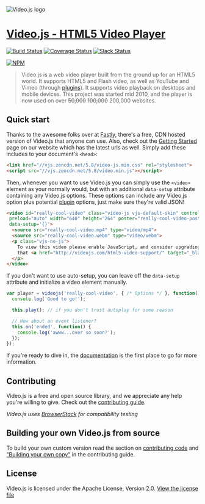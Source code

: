 ![Video.js logo](http://videojs.com/img/logo.png)

# [Video.js - HTML5 Video Player](http://videojs.com)
[![Build Status](https://travis-ci.org/videojs/video.js.svg?branch=master)](https://travis-ci.org/videojs/video.js)
[![Coverage Status](https://coveralls.io/repos/github/videojs/video.js/badge.svg?branch=master)](https://coveralls.io/github/videojs/video.js?branch=master)
[![Slack Status](http://slack.videojs.com/badge.svg)](http://slack.videojs.com)


[![NPM](https://nodei.co/npm/video.js.png?downloads=true&downloadRank=true)](https://nodei.co/npm/video.js/)

> Video.js is a web video player built from the ground up for an HTML5 world. It supports HTML5 and Flash video, as well as YouTube and Vimeo (through [plugins](https://github.com/videojs/video.js/wiki/Plugins)). It supports video playback on desktops and mobile devices. This project was started mid 2010, and the player is now used on over ~~50,000~~ ~~100,000~~ 200,000 websites.

## Quick start
Thanks to the awesome folks over at [Fastly](http://www.fastly.com/), there's a free, CDN hosted version of Video.js that anyone can use.
Also, check out the [Getting Started](http://videojs.com/getting-started/) page on our website which has the latest urls as well.
Simply add these includes to your document's
`<head>`:

```html
<link href="//vjs.zencdn.net/5.8/video-js.min.css" rel="stylesheet">
<script src="//vjs.zencdn.net/5.8/video.min.js"></script>
```

Then, whenever you want to use Video.js you can simply use the `<video>` element as your normally would, but with an additional `data-setup` attribute containing any Video.js options. These options
can include any Video.js option plus potential [plugin](http://videojs.com/plugins/) options, just make sure they're valid JSON!

```html
<video id="really-cool-video" class="video-js vjs-default-skin" controls
 preload="auto" width="640" height="264" poster="really-cool-video-poster.jpg"
 data-setup='{}'>
  <source src="really-cool-video.mp4" type="video/mp4">
  <source src="really-cool-video.webm" type="video/webm">
  <p class="vjs-no-js">
    To view this video please enable JavaScript, and consider upgrading to a web browser
    that <a href="http://videojs.com/html5-video-support/" target="_blank">supports HTML5 video</a>
  </p>
</video>
```

If you don't want to use auto-setup, you can leave off the `data-setup` attribute and initialize a video element manually.

```javascript
var player = videojs('really-cool-video', { /* Options */ }, function() {
  console.log('Good to go!');

  this.play(); // if you don't trust autoplay for some reason

  // How about an event listener?
  this.on('ended', function() {
    console.log('awww...over so soon?');
  });
});
```

If you're ready to dive in, the [documentation](http://docs.videojs.com) is the first place to go for more information.

## Contributing
Video.js is a free and open source library, and we appreciate any help you're willing to give. Check out the [contributing guide](CONTRIBUTING.md).

_Video.js uses [BrowserStack](https://browserstack.com) for compatibility testing_
## Building your own Video.js from source
To build your own custom version read the section on [contributing code](CONTRIBUTING.md#contributing-code) and ["Building your own copy"](CONTRIBUTING.md#building-your-own-copy-of-videojs) in the contributing guide.
## License

Video.js is licensed under the Apache License, Version 2.0. [View the license file](LICENSE)
